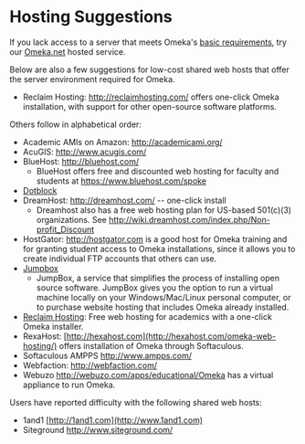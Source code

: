 
Hosting Suggestions
===================

If you lack access to a server that meets Omeka's [basic requirements](http://omeka.org/codex/Preparing_to_Install), try our [Omeka.net](http://omeka.net) hosted service.

Below are also a few suggestions for low-cost shared web hosts that offer the server environment required for Omeka.

-   Reclaim Hosting: <http://reclaimhosting.com/> offers one-click Omeka
    installation, with support for other open-source software platforms.

Others follow in alphabetical order:

-   Academic AMIs on Amazon: <http://academicami.org/>
-   AcuGIS: <http://www.acugis.com/>
-   BlueHost: <http://bluehost.com/>
    -   BlueHost offers free and discounted web hosting for faculty and
        students at <https://www.bluehost.com/spoke>
-   [Dotblock](http://www.dotblock.com/)
-   DreamHost: <http://dreamhost.com/> -- one-click install
    -   Dreamhost also has a free web hosting plan for
        US-based 501(c)(3) organizations. See
        <http://wiki.dreamhost.com/index.php/Non-profit_Discount>
-   HostGator: <http://hostgator.com> is a good host for Omeka training
    and for granting student access to Omeka installations, since it
    allows you to create individual FTP accounts that others can use.
-   [Jumpbox](http://www.jumpbox.com/app/omeka)
    -   JumpBox, a service that simplifies the process of installing
        open source software. JumpBox gives you the option to run a
        virtual machine locally on your Windows/Mac/Linux personal
        computer, or to purchase website hosting that includes Omeka
        already installed.
-   [Reclaim Hosting](http://reclaimhosting.com): Free web hosting for
    academics with a one-click Omeka installer.
-   RexaHost:
    [http://hexahost.com](http://hexahost.com/omeka-web-hosting/) offers
    installation of Omeka through Softaculous.
-   Softaculous AMPPS <http://www.ampps.com/>
-   Webfaction: <http://webfaction.com/>
-   Webuzo <http://webuzo.com/apps/educational/Omeka> has a virtual
    appliance to run Omeka.

Users have reported difficulty with the following shared web hosts:

-   1and1 [http://1and1.com](http://www.1and1.com)
-   Siteground <http://www.siteground.com/>
